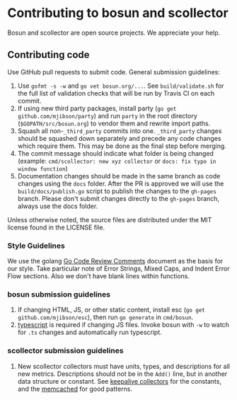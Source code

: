 # Contributing to bosun and scollector

Bosun and scollector are open source projects. We appreciate your help.

## Contributing code

Use GitHub pull requests to submit code. General submission guidelines:

1. Use `gofmt -s -w` and `go vet bosun.org/...`. See `build/validate.sh` for the full list of validation checks that will be run by Travis CI on each commit.
1. If using new third party packages, install party (`go get github.com/mjibson/party`) and run `party` in the root directory (`$GOPATH/src/bosun.org`) to vendor them and rewrite import paths.
1. Squash all non-`_third_party` commits into one. `_third_party` changes should be squashed down separately and precede any code changes which require them. This may be done as the final step before merging.
1. The commit message should indicate what folder is being changed (example: `cmd/scollector: new xyz collector` or `docs: fix typo in window function`)
1. Documentation changes should be made in the same branch as code changes using the `docs` folder. After the PR is approved we will use the `build/docs/publish.go` script to publish the changes to the `gh-pages` branch. Please don't submit changes directly to the `gh-pages` branch, always use the docs folder.

Unless otherwise noted, the source files are distributed under the MIT license found in the LICENSE file.

### Style Guidelines
We use the golang [Go Code Review Comments](https://github.com/golang/go/wiki/CodeReviewComments) document as the basis for our style. Take particular note of Error Strings, Mixed Caps, and Indent Error Flow sections. Also we don't have blank lines within functions.

### bosun submission guidelines

1. If changing HTML, JS, or other static content, install esc (`go get github.com/mjibson/esc`), then run `go generate` in `cmd/bosun`.
1. [typescript](https://www.npmjs.com/package/typescript) is required if changing JS files. Invoke bosun with `-w` to watch for `.ts` changes and automatically run typescript.

### scollector submission guidelines

1. New scollector collectors must have units, types, and descriptions for all new metrics. Descriptions should not be in the `Add()` line, but in another data structure or constant. See [keepalive collectors](https://github.com/bosun-monitor/bosun/blob/master/cmd/scollector/collectors/keepalived_linux.go) for the constants, and the [memcached](https://github.com/bosun-monitor/bosun/blob/master/cmd/scollector/collectors/memcached_unix.go) for good patterns.
